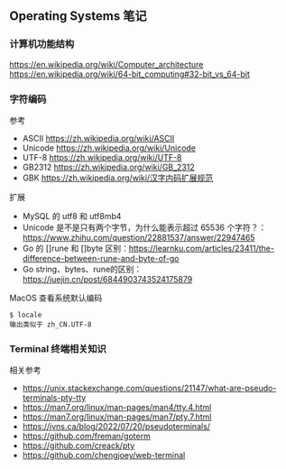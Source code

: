 ## Operating Systems 笔记

### 计算机功能结构
https://en.wikipedia.org/wiki/Computer_architecture
https://en.wikipedia.org/wiki/64-bit_computing#32-bit_vs_64-bit

### 字符编码
参考
- ASCII https://zh.wikipedia.org/wiki/ASCII
- Unicode https://zh.wikipedia.org/wiki/Unicode
- UTF-8 https://zh.wikipedia.org/wiki/UTF-8
- GB2312 https://zh.wikipedia.org/wiki/GB_2312
- GBK https://zh.wikipedia.org/wiki/汉字内码扩展规范

扩展
- MySQL 的 utf8 和 utf8mb4
- Unicode 是不是只有两个字节，为什么能表示超过 65536 个字符？：https://www.zhihu.com/question/22881537/answer/22947465
- Go 的 []rune 和 []byte 区别：https://learnku.com/articles/23411/the-difference-between-rune-and-byte-of-go
- Go string、bytes、rune的区别：https://juejin.cn/post/6844903743524175879

MacOS 查看系统默认编码
```
$ locale
输出类似于 zh_CN.UTF-8
```

### Terminal 终端相关知识
相关参考
- https://unix.stackexchange.com/questions/21147/what-are-pseudo-terminals-pty-tty
- https://man7.org/linux/man-pages/man4/tty.4.html
- https://man7.org/linux/man-pages/man7/pty.7.html
- https://jvns.ca/blog/2022/07/20/pseudoterminals/
- https://github.com/freman/goterm
- https://github.com/creack/pty
- https://github.com/chengjoey/web-terminal
